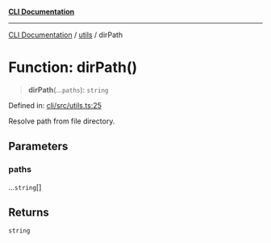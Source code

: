 [**CLI Documentation**](../../README.md)

***

[CLI Documentation](../../README.md) / [utils](../README.md) / dirPath

# Function: dirPath()

> **dirPath**(...`paths`): `string`

Defined in: [cli/src/utils.ts:25](https://github.com/stonemjs/cli/blob/f139573d7f6e29779d41fb031ed261bfcad59d09/src/utils.ts#L25)

Resolve path from file directory.

## Parameters

### paths

...`string`[]

## Returns

`string`
